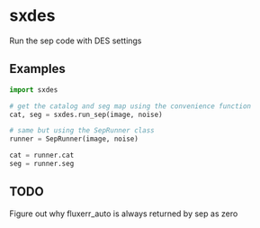 # sxdes
Run the sep code with DES settings

Examples
---------
```python
import sxdes

# get the catalog and seg map using the convenience function
cat, seg = sxdes.run_sep(image, noise)

# same but using the SepRunner class
runner = SepRunner(image, noise)

cat = runner.cat
seg = runner.seg
```

TODO
----

Figure out why fluxerr_auto is always returned by sep as zero
